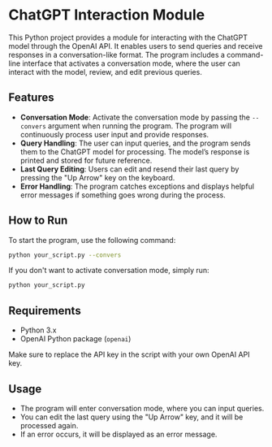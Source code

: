 # ChatGPT Interaction Module

This Python project provides a module for interacting with the ChatGPT model through the OpenAI API. It enables users to send queries and receive responses in a conversation-like format. The program includes a command-line interface that activates a conversation mode, where the user can interact with the model, review, and edit previous queries.

## Features

- **Conversation Mode**: Activate the conversation mode by passing the `--convers` argument when running the program. The program will continuously process user input and provide responses.
- **Query Handling**: The user can input queries, and the program sends them to the ChatGPT model for processing. The model’s response is printed and stored for future reference.
- **Last Query Editing**: Users can edit and resend their last query by pressing the "Up Arrow" key on the keyboard.
- **Error Handling**: The program catches exceptions and displays helpful error messages if something goes wrong during the process.

## How to Run

To start the program, use the following command:

```bash
python your_script.py --convers
```

If you don't want to activate conversation mode, simply run:

```bash
python your_script.py
```

## Requirements

- Python 3.x
- OpenAI Python package (`openai`)
  
Make sure to replace the API key in the script with your own OpenAI API key.

## Usage

- The program will enter conversation mode, where you can input queries.
- You can edit the last query using the "Up Arrow" key, and it will be processed again.
- If an error occurs, it will be displayed as an error message.
